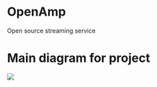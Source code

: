# OpenAmp
Open source streaming service
# Main diagram for project
![](https://www.plantuml.com/plantuml/svg/VP7FQiCm38VlUWgzG3RMOoYbOpltKdOQewYnAAR-4oId9M-_n4v6ietwzEEBz4Mozvf8KkSTW5vjQ4d88pKfoZ7rZf7khD4prA_6sr13_Q4ifvSvREPmg052D8n7bXlB9spFEzISeHeEA0VpBDpO6wF6S55u6WvuDfPQHpqB9g7coW9Va-hDMGwfg9gSYshHKoHZTbOJjdJXWhhMHJBJdsPXtk6qrD987ijpIJ4F7aE9pgICxrCedXaNHwSiWJnFqv7gFOfPpphjFmw8nWgFLzwlItxpdsNA7UEsgdQhdLOV_a7pp92Ry4zxUTlCbsIp85ZGOLcqvs0wxxu1)
